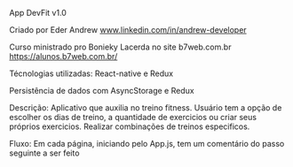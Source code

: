 App DevFit v1.0

Criado por Eder Andrew
www.linkedin.com/in/andrew-developer

Curso ministrado pro Bonieky Lacerda no site b7web.com.br
https://alunos.b7web.com.br/

Técnologias utilizadas:
React-native e Redux

Persistência de dados com AsyncStorage e Redux

Descrição:
Aplicativo que auxilia no treino fitness. Usuário tem a opção de escolher os dias de treino, a quantidade de exercicios ou criar seus próprios exercicios. Realizar combinações de treinos especificos.

Fluxo:
Em cada página, iniciando pelo App.js, tem um comentário do passo seguinte a ser feito
